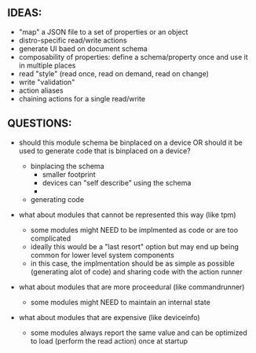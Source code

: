 ## IDEAS:

- "map" a JSON file to a set of properties or an object
- distro-specific read/write actions
- generate UI baed on document schema
- composability of properties: define a schema/property once and use it in multiple places
- read "style" (read once, read on demand, read on change)
- write "validation"
- action aliases
- chaining actions for a single read/write

## QUESTIONS:

- should this module schema be binplaced on a device OR should it be used to generate code that is binplaced on a device?
  - binplacing the schema
    - smaller footprint
    - devices can "self describe" using the schema
    -
  - generating code

- what about modules that cannot be represented this way (like tpm)
  - some modules might NEED to be implmented as code or are too complicated
  - ideally this would be a "last resort" option but may end up being common for lower level system components
  - in this case, the implmentation should be as simple as possible (generating alot of code) and sharing code with the action runner

- what about modules that are more proceedural (like commandrunner)
  - some modules might NEED to maintain an internal state

- what about modules that are expensive (like deviceinfo)
  - some modules always report the same value and can be optimized to load (perform the read action) once at startup
